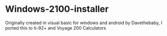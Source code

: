 # Windows-2100-installer
Originally created in visual basic for windows and android by Davethebaby, I ported this to ti-92+ and Voyage 200 Calculators
